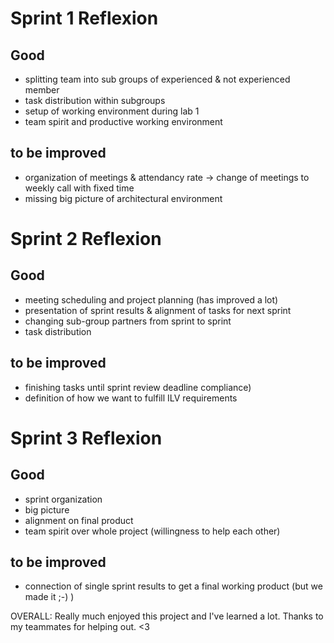 # Sprint 1 Reflexion

## Good
- splitting team into sub groups of experienced & not experienced member
- task distribution within subgroups 
- setup of working environment during lab 1
- team spirit and productive working environment

## to be improved
- organization of meetings & attendancy rate -> change of meetings to weekly call with fixed time
- missing big picture of architectural environment 

# Sprint 2 Reflexion

## Good
- meeting scheduling and project planning (has improved a lot)
- presentation of sprint results & alignment of tasks for next sprint 
- changing sub-group partners from sprint to sprint
- task distribution

## to be improved
- finishing tasks until sprint review deadline compliance) 
- definition of how we want to fulfill ILV requirements

# Sprint 3 Reflexion

## Good
- sprint organization
- big picture
- alignment on final product
- team spirit over whole project (willingness to help each other)

## to be improved
- connection of single sprint results to get a final working product (but we made it ;-) ) 

OVERALL: Really much enjoyed this project and I've learned a lot. Thanks to my teammates for helping out. <3